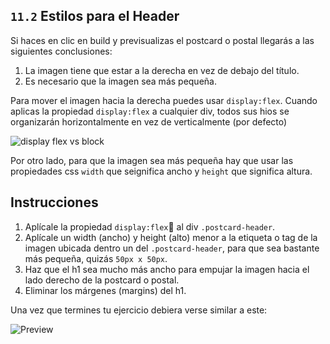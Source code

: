 ## `11.2` Estilos para el Header

Si haces en clic en build y previsualizas el postcard o postal llegarás a las siguientes conclusiones:

1. La imagen tiene que estar a la derecha en vez de debajo del título.
2. Es necesario que la imagen sea más pequeña.

Para mover el imagen hacia la derecha puedes usar `display:flex`.
Cuando aplicas la propiedad `display:flex` a cualquier div, todos sus hios se organizarán horizontalmente en vez de verticalmente (por defecto)

![display flex vs block](../assets/display-block-vs-flex.png?raw=true)

Por otro lado, para que la imagen sea más pequeña hay que usar las propiedades css `width` que seignifica ancho y `height` que significa altura.

## Instrucciones

1. Aplícale la propiedad `display:flex` al div `.postcard-header`.
2. Aplícale un width (ancho) y height (alto) menor a la etiqueta o tag de la imagen ubicada dentro un del `.postcard-header`, para que sea bastante más pequeña, quizás `50px x 50px`.
3. Haz que el h1 sea mucho más ancho para empujar la imagen hacia el lado derecho de la postcard o postal.
4. Eliminar los márgenes (margins) del h1.

Una vez que termines tu ejercicio debiera verse similar a este:

![Preview](../assets/header-styles.png?raw=true)